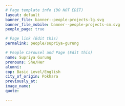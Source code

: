 ```yaml
---
# Page template info (DO NOT EDIT)
layout: default
banner_file: banner--people-projects-lg.svg
banner_file_mobile: banner--people-projects-sm.svg
people_page: true

# Page link (Edit this)
permalink: people/supriya-gurung

# People Carousel and Page (Edit this)
name: Supriya Gurung
pronouns: She/Her
alumni: 
cop: Basic Level/English
city_of_origin: Pokhara
previously_at: 
image_name:
quote: 

---
```

